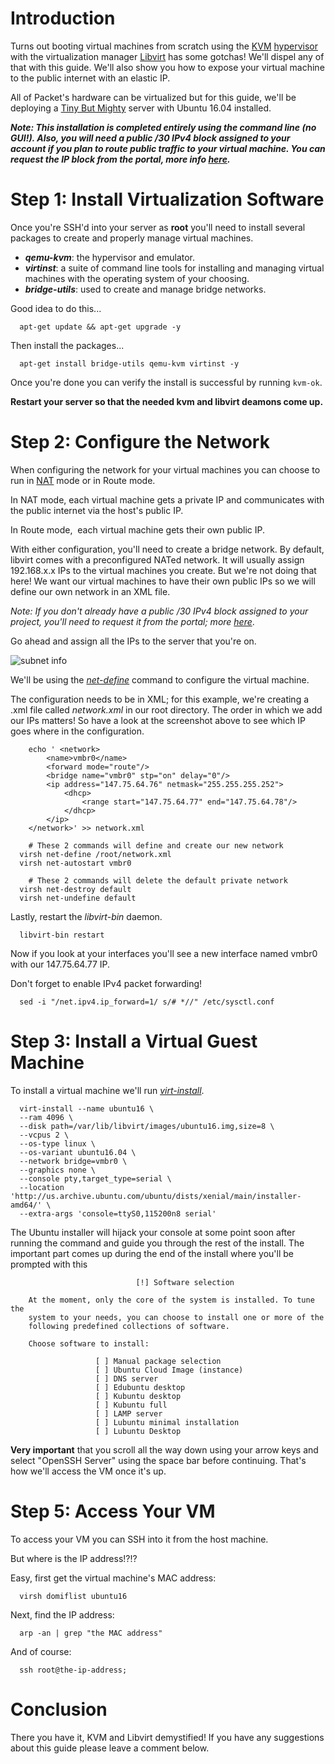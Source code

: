 <!-- <meta>
{
    "title":"KVM and Libvirt on Ubuntu 16.04",
    "description":"KVM and Libvirt on Ubuntu 16.04 description",
    "author":"Ronggur Habibun",
    "github":"ronggur",
    "email":"ronggur.mh@gmail.com",
    "date": "2019/06/06",
    "tag":["virtual machines", "another tag"]
}
</meta> -->

Introduction
============

Turns out booting virtual machines from scratch using the [KVM](http://www.linux-kvm.org/page/Main_Page) [hypervisor](https://en.wikipedia.org/wiki/Hypervisor) with the virtualization manager [Libvirt](https://libvirt.org/) has some gotchas! We'll dispel any of that with this guide. We'll also show you how to expose your virtual machine to the public internet with an elastic IP.

All of Packet's hardware can be virtualized but for this guide, we'll be deploying a [Tiny But Mighty](https://www.packet.net/cloud/servers/t1-small/) server with Ubuntu 16.04 installed.

_**Note: This installation is completed entirely using the command line (no GUI!). Also, you will need a public /30 IPv4 block assigned to your account if you plan to route public traffic to your virtual machine. You can request the IP block from the portal, more info [here](https://support.packet.com/kb/articles/elastic-ips).**_

Step 1: Install Virtualization Software
=======================================

Once you're SSH'd into your server as **root** you'll need to install several packages to create and properly manage virtual machines.

*   **_qemu-kvm_**: the hypervisor and emulator.
*   **_virtinst_**: a suite of command line tools for installing and managing virtual machines with the operating system of your choosing.
*   **_bridge-utils_**: used to create and manage bridge networks.

Good idea to do this...

    
      apt-get update && apt-get upgrade -y
    

Then install the packages...

    
      apt-get install bridge-utils qemu-kvm virtinst -y
    

Once you're done you can verify the install is successful by running `kvm-ok`.

**Restart your server so that the needed kvm and libvirt deamons come up.**

Step 2: Configure the Network
=============================

When configuring the network for your virtual machines you can choose to run in [NAT](https://en.wikipedia.org/wiki/Network_address_translation) mode or in Route mode. 

In NAT mode, each virtual machine gets a private IP and communicates with the public internet via the host's public IP. 

In Route mode,  each virtual machine gets their own public IP. 

With either configuration, you'll need to create a bridge network. By default, libvirt comes with a preconfigured NATed network. It will usually assign 192.168.x.x IPs to the virtual machines you create. But we're not doing that here! We want our virtual machines to have their own public IPs so we will define our own network in an XML file.

_Note: If you don't already have a public /30 IPv4 block assigned to your project, you'll need to request it from the portal; more [here](https://support.packet.com/kb/articles/elastic-ips)_.

Go ahead and assign all the IPs to the server that you're on.

  
![subnet info](/media/images/sX4V-screen.shot.2018.10.08.at.11.21.18.am.png)

We'll be using the _[net-define](https://libvirt.org/sources/virshcmdref/html/sect-net-define.html)_ command to configure the virtual machine.

The configuration needs to be in XML; for this example, we're creating a .xml file called _network.xml_ in our root directory. The order in which we add our IPs matters! So have a look at the screenshot above to see which IP goes where in the configuration.

    
    	echo ' <network>
    		<name>vmbr0</name>
    		<forward mode="route"/>
    		<bridge name="vmbr0" stp="on" delay="0"/>
    		<ip address="147.75.64.76" netmask="255.255.255.252">
    			<dhcp>
    				<range start="147.75.64.77" end="147.75.64.78"/>
    			</dhcp>
    		</ip>
    	</network>' >> network.xml
    
    	# These 2 commands will define and create our new network
      virsh net-define /root/network.xml
      virsh net-autostart vmbr0
    
    	# These 2 commands will delete the default private network
      virsh net-destroy default
      virsh net-undefine default 
    

Lastly, restart the _libvirt-bin_ daemon.

    
      libvirt-bin restart
    

Now if you look at your interfaces you'll see a new interface named vmbr0 with our 147.75.64.77 IP.

Don't forget to enable IPv4 packet forwarding!

    
      sed -i "/net.ipv4.ip_forward=1/ s/# *//" /etc/sysctl.conf 
    

Step 3: Install a Virtual Guest Machine
=======================================

To install a virtual machine we'll run _[virt-install](https://www.mankier.com/1/virt-install)_.

    
      virt-install --name ubuntu16 \
      --ram 4096 \
      --disk path=/var/lib/libvirt/images/ubuntu16.img,size=8 \
      --vcpus 2 \
      --os-type linux \
      --os-variant ubuntu16.04 \
      --network bridge=vmbr0 \
      --graphics none \
      --console pty,target_type=serial \
      --location 'http://us.archive.ubuntu.com/ubuntu/dists/xenial/main/installer-amd64/' \
      --extra-args 'console=ttyS0,115200n8 serial'
    

The Ubuntu installer will hijack your console at some point soon after running the command and guide you through the rest of the install. The important part comes up during the end of the install where you'll be prompted with this

    
                                [!] Software selection
    
        At the moment, only the core of the system is installed. To tune the
        system to your needs, you can choose to install one or more of the
        following predefined collections of software.
    
        Choose software to install:
    
                       [ ] Manual package selection
                       [ ] Ubuntu Cloud Image (instance)
                       [ ] DNS server
                       [ ] Edubuntu desktop
                       [ ] Kubuntu desktop
                       [ ] Kubuntu full
                       [ ] LAMP server
                       [ ] Lubuntu minimal installation
                       [ ] Lubuntu Desktop
    
    

**Very important** that you scroll all the way down using your arrow keys and select "OpenSSH Server" using the space bar before continuing. That's how we'll access the VM once it's up.

Step 5: Access Your VM
======================

To access your VM you can SSH into it from the host machine.

But where is the IP address!?!? 

Easy, first get the virtual machine's MAC address:

    
      virsh domiflist ubuntu16
    

Next, find the IP address:

    
      arp -an | grep "the MAC address"
    

And of course:

    
      ssh root@the-ip-address;
    

Conclusion
==========

There you have it, KVM and Libvirt demystified! If you have any suggestions about this guide please leave a comment below.
